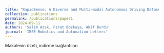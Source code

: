 ```yaml
---
title: "RapidSense: A Diverse and Multi-modal Autonomous Driving Dataset"
collection: publications
permalink: /publications/paper1
date: 2024-09-11
authors: 'Salim Azak, Fırat Bozkaya, Akif Durdu'
journal: 'IEEE Robotics and Automation Letters'
---
```

Makalenin özeti, indirme bağlantıları
